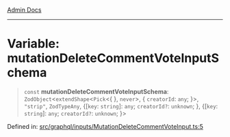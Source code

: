 [Admin Docs](/)

***

# Variable: mutationDeleteCommentVoteInputSchema

> `const` **mutationDeleteCommentVoteInputSchema**: `ZodObject`\<`extendShape`\<`Pick`\<\{ \}, `never`\>, \{ `creatorId`: `any`; \}\>, `"strip"`, `ZodTypeAny`, \{[`key`: `string`]: `any`; `creatorId?`: `unknown`; \}, \{[`key`: `string`]: `any`; `creatorId?`: `unknown`; \}\>

Defined in: [src/graphql/inputs/MutationDeleteCommentVoteInput.ts:5](https://github.com/gautam-divyanshu/talawa-api/blob/1d38acecd3e456f869683fb8dca035a5e42010d5/src/graphql/inputs/MutationDeleteCommentVoteInput.ts#L5)
